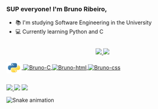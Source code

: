 ### SUP everyone! I'm Bruno Ribeiro,
- 📚 I'm studying Software Engineering in the University
- 💻 Currently learning Python and C
##
<div align="center">
  <a href="https://github.com/brunoriibeiro">
  <img height="140em" src="https://github-readme-stats.vercel.app/api?username=brunoriibeiro&show_icons=true&theme=solarized-light&include_all_commits=true&count_private=true"/>
  <img height="140em" src="https://github-readme-stats.vercel.app/api/top-langs/?username=brunoriibeiro&layout=compact&langs_count=7&theme=solarized-light"/>
</div>
  
<div style="display: inline_block"><br>
  <img align="center" alt="Bruno-Python" height="30" width="40" src="https://raw.githubusercontent.com/devicons/devicon/master/icons/python/python-original.svg">
  <img align="center" alt="Bruno-C" height="30" width="40" src="https://cdn.jsdelivr.net/gh/devicons/devicon/icons/c/c-original.svg">
  <img align="center" alt="Bruno-html" height="30" width="40" src="https://cdn.jsdelivr.net/gh/devicons/devicon/icons/html5/html5-original.svg" />
  <img align="center" alt="Bruno-css" height="30" width="40" src="https://cdn.jsdelivr.net/gh/devicons/devicon/icons/css3/css3-original.svg" />

</div>
  
 ##
  
<div> 
  <a href="https://twitter.com/brunoriib_" target="_blank"><img src="https://img.shields.io/badge/Twitter-1DA1F2?style=for-the-badge&logo=twitter&logoColor=white">
  <a href="https://instagram.com/brunoriib" target="_blank"><img src="https://img.shields.io/badge/-Instagram-%23E4405F?style=for-the-badge&logo=instagram&logoColor=white" target="_blank"></a>
  <a href = "https://mail.google.com/bbrunoo2008@gmail.com"><img src="https://img.shields.io/badge/-Gmail-%23333?style=for-the-badge&logo=gmail&logoColor=white" target="_blank"></a>

     
   ![Snake animation](https://github.com/brunoriibeiro/brunoriibeiro/blob/output/github-contribution-grid-snake.svg)

</div>
